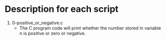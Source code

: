 # Description for each script

1. 0-positive_or_negative.c
   * The C program code will print whether the number stored in variable n is positive or zero or negative. 
